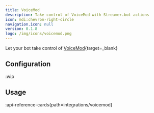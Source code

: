 ```yaml
---
title: VoiceMod
description: Take control of VoiceMod with Streamer.bot actions
icon: mdi:chevron-right-circle
navigation.icon: null
version: 0.1.8
logo: /img/icons/voicemod.png
---
```


Let your bot take control of [VoiceMod](https://voicemod.com){target=_blank}

## Configuration
:wip

## Usage
:api-reference-cards{path=integrations/voicemod}